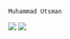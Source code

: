 ```kotlin
Muhammad Utsman
```

[![](https://github-readme-stats.vercel.app/api?username=utsmannn&show_icons=true&theme=gruvbox_light&show_icons=false&hide=prs&rank_icon=percentile&custom_title=utsman)](https://github.com/utsmannn)
[![](https://github-readme-stats.vercel.app/api/top-langs/?username=utsmannn&layout=compact&custom_title=lang&theme=gruvbox_light)](https://github.com/utsmannn)

<!-- menghadeh -->
